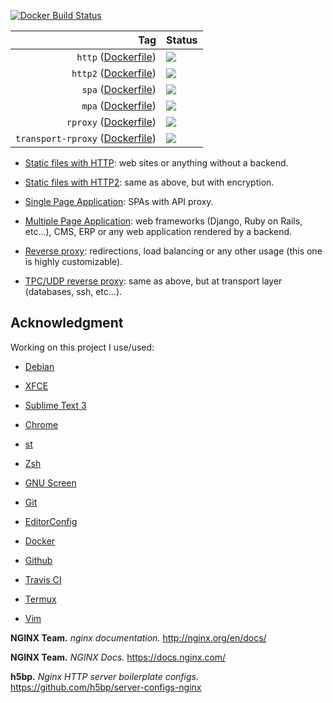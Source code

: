 [![Docker Build Status](https://img.shields.io/docker/build/ntrrg/nginx.svg)](https://store.docker.com/community/images/ntrrg/nginx/)

| Tag | Status |
|-:|:-|
| `http` ([Dockerfile](http.Dockerfile)) | [![](https://images.microbadger.com/badges/image/ntrrg/nginx:http.svg)](https://microbadger.com/images/ntrrg/nginx:http) |
| `http2` ([Dockerfile](http.Dockerfile)) | [![](https://images.microbadger.com/badges/image/ntrrg/nginx:http2.svg)](https://microbadger.com/images/ntrrg/nginx:http2) |
| `spa` ([Dockerfile](http.Dockerfile)) | [![](https://images.microbadger.com/badges/image/ntrrg/nginx:spa.svg)](https://microbadger.com/images/ntrrg/nginx:spa) |
| `mpa` ([Dockerfile](http.Dockerfile)) | [![](https://images.microbadger.com/badges/image/ntrrg/nginx:mpa.svg)](https://microbadger.com/images/ntrrg/nginx:mpa) |
| `rproxy` ([Dockerfile](http.Dockerfile)) | [![](https://images.microbadger.com/badges/image/ntrrg/nginx:rproxy.svg)](https://microbadger.com/images/ntrrg/nginx:rproxy) |
| `transport-rproxy` ([Dockerfile](http.Dockerfile)) | [![](https://images.microbadger.com/badges/image/ntrrg/nginx:transport-rproxy.svg)](https://microbadger.com/images/ntrrg/nginx:transport-rproxy) |

* [Static files with HTTP](http/): web sites or anything without a backend.

* [Static files with HTTP2](http2/): same as above, but with encryption.

* [Single Page Application](spa/): SPAs with API proxy.

* [Multiple Page Application](mpa/): web frameworks (Django, Ruby on Rails,
  etc...), CMS, ERP or any web application rendered by a backend.

* [Reverse proxy](rproxy/): redirections, load balancing or any other usage
  (this one is highly customizable).

* [TPC/UDP reverse proxy](transport-rproxy/): same as above, but at transport
  layer (databases, ssh, etc...).

## Acknowledgment

Working on this project I use/used:

* [Debian](https://www.debian.org/)

* [XFCE](https://xfce.org/)

* [Sublime Text 3](https://www.sublimetext.com/3)

* [Chrome](https://www.google.com/chrome/browser/desktop/index.html)

* [st](https://st.suckless.org/)

* [Zsh](http://www.zsh.org/)

* [GNU Screen](https://www.gnu.org/software/screen)

* [Git](https://git-scm.com/)

* [EditorConfig](http://editorconfig.org/)

* [Docker](https://docker.com)

* [Github](https://github.com)

* [Travis CI](https://travis-ci.org)

* [Termux](https://termux.com)

* [Vim](https://www.vim.org/)

**NGINX Team.** *nginx documentation.* http://nginx.org/en/docs/

**NGINX Team.** *NGINX Docs.* https://docs.nginx.com/

**h5bp.** *Nginx HTTP server boilerplate configs.* https://github.com/h5bp/server-configs-nginx
